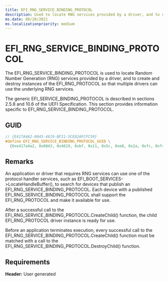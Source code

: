 ```yaml
---
title: EFI_RNG_SERVICE_BINDING_PROTOCOL
description: Used to locate RNG services provided by a driver, and to create and destroy instances so that multiple drivers can use the underlying RNG services.
ms.date: 08/20/2021
ms.localizationpriority: medium
---
```


# EFI_RNG_SERVICE_BINDING_PROTOCOL

The EFI_RNG_SERVICE_BINDING_PROTOCOL is used to locate Random Number Generation (RNG) services provided by a driver, and to create and destroy instances of the EFI_RNG_PROTOCOL so that multiple drivers can use the underlying RNG services.

The generic EFI_SERVICE_BINDING_PROTOCOL is described in sections 2.5.8 and 10.6 of the UEFI Specification. This section provides information specific to EFI_RNG_SERVICE_BINDING_PROTOCOL.

## GUID

```cpp
// {E417A4A2-0843-4619-BF11-5CE82AFCFC59}
#define EFI_RNG_SERVICE_BINDING_PROTOCOL_GUID \
  {0xe417a4a2, 0x0843, 0x4619, 0xbf, 0x11, 0x5c, 0xe8, 0x2a, 0xfc, 0xfc, 0x59};
```

## Remarks

An application or driver that requires RNG services can use one of the protocol handler services, such as EFI_BOOT_SERVICES->LocateHandleBuffer(), to search for devices that publish an EFI_RNG_SERVICE_BINDING_PROTOCOL. Each device with a published EFI_RNG_SERVICE_BINDING_PROTOCOL shall support the EFI_RNG_PROTOCOL and make it available for use.

After a successful call to the EFI_RNG_SERVICE_BINDING_PROTOCOL.CreateChild() function, the child EFI_RNG_PROTOCOL driver instance is ready for use.

Before an application terminates execution, every successful call to the EFI_RNG_SERVICE_BINDING_PROTOCOL.CreateChild() function must be matched with a call to the EFI_RNG_SERVICE_BINDING_PROTOCOL.DestroyChild() function.

## Requirements

**Header:** User generated
